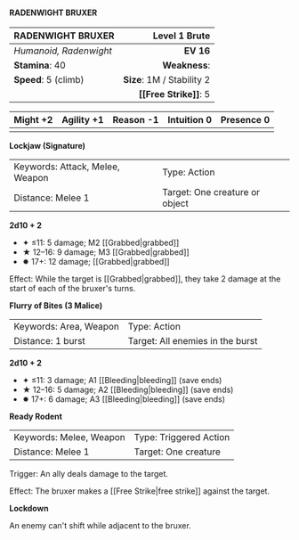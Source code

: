 #### RADENWIGHT BRUXER

| RADENWIGHT BRUXER      |          **Level 1 Brute** |
| :--------------------- | -------------------------: |
| *Humanoid, Radenwight* |                  **EV 16** |
| **Stamina**: 40        |              **Weakness**: |
| **Speed**: 5 (climb)   | **Size**: 1M / Stability 2 |
|                        |     **[[Free Strike]]**: 5 |

| **Might** +2 | **Agility** +1 | **Reason** -1 | **Intuition** 0 | **Presence** 0 |
| ------------ | -------------- | ------------- | --------------- | -------------- |
|              |                |               |                 |                |

**Lockjaw (Signature)**

|                                 |                                |
| :------------------------------ | :----------------------------- |
| Keywords: Attack, Melee, Weapon | Type: Action                   |
| Distance: Melee 1               | Target: One creature or object |

**2d10 + 2**

- ✦ ≤11: 5 damage; M2 [[Grabbed|grabbed]]
- ★ 12–16: 9 damage; M3 [[Grabbed|grabbed]]
- ✸ 17+: 12 damage; [[Grabbed|grabbed]]

Effect: While the target is [[Grabbed|grabbed]], they take 2 damage at the start of each of the bruxer's turns.

**Flurry of Bites (3 Malice)**

|                        |                                  |
| :--------------------- | :------------------------------- |
| Keywords: Area, Weapon | Type: Action                     |
| Distance: 1 burst      | Target: All enemies in the burst |

**2d10 + 2**

- ✦ ≤11: 3 damage; A1 [[Bleeding|bleeding]] (save ends)
- ★ 12–16: 5 damage; A2 [[Bleeding|bleeding]] (save ends)
- ✸ 17+: 6 damage; A3 [[Bleeding|bleeding]] (save ends)

**Ready Rodent**

|                         |                        |
| :---------------------- | :--------------------- |
| Keywords: Melee, Weapon | Type: Triggered Action |
| Distance: Melee 1       | Target: One creature   |

Trigger: An ally deals damage to the target.

Effect: The bruxer makes a [[Free Strike|free strike]] against the target.

**Lockdown**

An enemy can't shift while adjacent to the bruxer.
